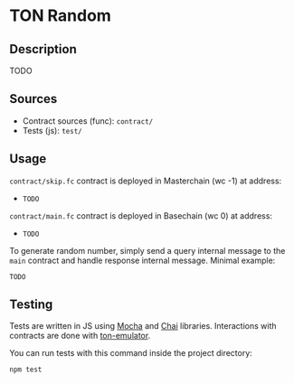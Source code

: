 # TON Random

## Description

TODO

## Sources

 * Contract sources (func): `contract/`
 * Tests (js): `test/`

## Usage

`contract/skip.fc` contract is deployed in Masterchain (wc -1) at address:
 * `TODO`

`contract/main.fc` contract is deployed in Basechain (wc 0) at address:
 * `TODO`

To generate random number, simply send a query internal message to the `main` contract and handle response internal message.
Minimal example:

```func
TODO
```

## Testing

Tests are written in JS using [Mocha](https://mochajs.org/) and [Chai](https://www.chaijs.com/) libraries. Interactions with contracts are done with [ton-emulator](https://github.com/ton-community/ton-emulator).

You can run tests with this command inside the project directory:

`npm test`